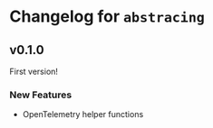 # Changelog for `abstracing`

## v0.1.0

First version!

### New Features
- OpenTelemetry helper functions
